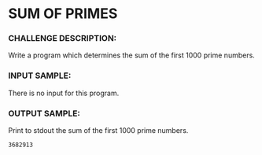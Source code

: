 # SUM OF PRIMES

### CHALLENGE DESCRIPTION:

Write a program which determines the sum of the first 1000 prime numbers.

### INPUT SAMPLE:

There is no input for this program.

### OUTPUT SAMPLE:

Print to stdout the sum of the first 1000 prime numbers.

```
3682913
```